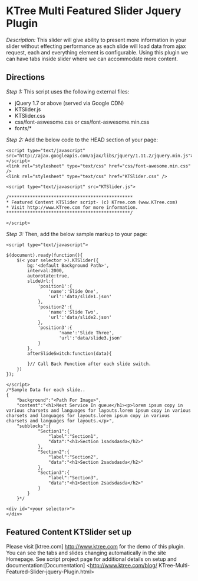 # KTree Multi Featured Slider Jquery Plugin #

*Description:* This slider will give ability to present more information in your slider without effecting performance as each slide will load data from ajax request, each and everything element is configurable. Using this plugin we can have tabs inside slider where we can accommodate more content.

## Directions ##

*Step 1:* This script uses the following external files:

+ jQuery 1.7 or above (served via Google CDN)
+ KTSlider.js
+ KTSlider.css
+ css/font-aswesome.css or css/font-aswesome.min.css
+ fonts/*

*Step 2:* Add the below code to the HEAD section of your page:

	<script type="text/javascript" src="http://ajax.googleapis.com/ajax/libs/jquery/1.11.2/jquery.min.js"></script>
	<link rel="stylesheet" type="text/css" href="css/font-awesome.min.css" />
	<link rel="stylesheet" type="text/css" href="KTSlider.css" />

	<script type="text/javascript" src="KTSlider.js">

	/***********************************************
	* Featured Content KTSlider script- (c) KTree.com (www.KTree.com)
	* Visit http://www.KTree.com for more information.
	***********************************************/

	</script>


*Step 3:* Then, add the below sample markup to your page:

	<script type="text/javascript">

	$(document).ready(function(){
		$(< your selector >).KTSlider({
			bg:'<default Background Path>',
			interval:2000,
			autorotate:true,
			slideUrl:{
				'position1':{
					'name':'Slide One',
					'url':'data/slide1.json'
				},
				'position2':{
					'name':'Slide Two',
					'url':'data/slide2.json'
				},
				'position3':{
						'name':'Slide Three',
						'url':'data/slide3.json'
				}
			},
			afterSlideSwitch:function(data){

			}// Call Back Function after each slide switch.
		})
	});

	</script>
	/*Sample Data for each slide..
	{
		"background":"<Path For Image>",
		"content":"<h1>Next Service In queue</h1><p>lorem ipsum copy in various charsets and languages for layouts.lorem ipsum copy in various charsets and languages for layouts.lorem ipsum copy in various charsets and languages for layouts.</p>",
		"subblocks":{
				"Section1":{
					"label":"Section1",
					"data":"<h1>Section 1sadsdasda</h2>"
				},
				"Section2":{
					"label":"Section2",
					"data":"<h1>Section 2sadsdasda</h2>"
				},
				"Section3":{
					"label":"Section3",
					"data":"<h1>Section 2sadsdasda</h2>"
				}
			}
		}*/

	<div id="<your selector>">
	</div>

## Featured Content KTSlider set up ##

Please visit [ktree.com] <http://www.ktree.com> for the demo of this plugin. You can see the tabs and slides changing automatically in the site Homepage. 
See script project page for additional details on setup and documentation:[Documentation] <http://www.ktree.com/blog/ KTree-Multi-Featured-Slider-jquery-Plugin.html>
